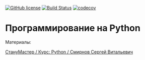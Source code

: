 [![GitHub license](https://img.shields.io/github/license/Vladislav-Lyuminarskiy/Python-course.svg)](https://github.com/Vladislav-Lyuminarskiy/Python-course/blob/master/LICENSE)
[![Build Status](https://travis-ci.com/Vladislav-Lyuminarskiy/Python-course.svg?branch=master)](https://travis-ci.com/Vladislav-Lyuminarskiy/Python-course)
[![codecov](https://codecov.io/gh/Vladislav-Lyuminarskiy/Python-course/branch/master/graph/badge.svg)](https://codecov.io/gh/Vladislav-Lyuminarskiy/Python-course)

# Программирование на Python

Материалы:

[СтануМастер / Курс: Python / Смирнов Сергей Витальевич](http://stanumaster.ru/kurs/9)